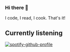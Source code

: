 ### Hi there 👋

I code, I read, I cook. That's it!

## Currently listening

[![spotify-github-profile](https://spotify-github-profile.vercel.app/api/view?uid=qr9nl1hgmxv1fwgyrwq3f0dub&cover_image=true&theme=default)](https://github.com/kittinan/spotify-github-profile)
